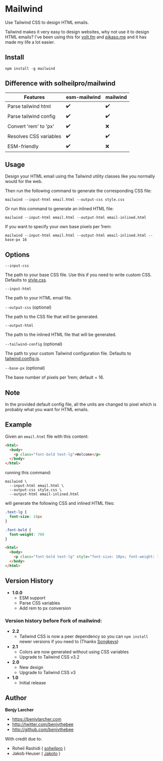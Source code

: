 # Mailwind
Use Tailwind CSS to design HTML emails.

Tailwind makes it very easy to design websites, why not use it to design HTML emails? I've been using this for [volt.fm](https://volt.fm) and [pikaso.me](https://pikaso.me) and it has made my life a lot easier.

## Install
```
npm install -g mailwind
```

## Difference with solheilpro/mailwind

| Features | esm-mailwind      | mailwind |
| ----------- | ----------- | ----------- |
| Parse tailwind html | ✔️  | ✔️  |
| Parse tailwind config | ✔️  | ✔️  |
| Convert 'rem' to 'px' | ✔️  | ❌  |
| Resolves CSS variables | ✔️  | ✔️  |
| ESM-friendly | ✔️  | ❌  |

## Usage

Design your HTML email using the Tailwind utility classes like you normally would for the web.

Then run the following command to generate the corresponding CSS file:

```
mailwind --input-html email.html --output-css style.css
```

Or run this command to generate an inlined HTML file:

```
mailwind --input-html email.html --output-html email-inlined.html
```

If you want to specify your own base pixels per 1rem:

```
mailwind --input-html email.html --output-html email-inlined.html --base-px 16
```


## Options

`--input-css`

The path to your base CSS file. Use this if you need to write custom CSS. Defaults to [style.css](./src/style.css).

`--input-html`

The path to your HTML email file.

`--output-css` (optional)

The path to the CSS file that will be generated.

`--output-html`

The path to the inlined HTML file that will be generated.

`--tailwind-config` (optional)

The path to your custom Tailwind configuration file. Defaults to [tailwind.config.js](./src/tailwind.config.js).

`--base-px` (optional)

The base number of pixels per 1rem; default = 16.

## Note

In the provided default config file, all the units are changed to pixel which is probably what you want for HTML emails.

## Example

Given an `email.html` file with this content:

```html
<html>
  <body>
    <p class="font-bold text-lg">Welcome</p>
  </body>
</html>
```

running this command:
```
mailwind \
  --input-html email.html \
  --output-css style.css \
  --output-html email-inlined.html
```

will generate the following CSS and inlined HTML files:

```css
.text-lg {
  font-size: 18px
}

.font-bold {
  font-weight: 700
}
```

```html
<html>
  <body>
    <p class="font-bold text-lg" style="font-size: 18px; font-weight: 700;">Welcome</p>
  </body>
</html>
```

## Version History
+ **1.0.0**
  + ESM support
  + Parse CSS variables
  + Add rem to px conversion

### Version history before Fork of mailwind:
+ **2.2**
	+ Tailwind CSS is now a peer dependency so you can `npm install` newer versions if you need to (Thanks [Songkeys](https://github.com/Songkeys))
+ **2.1**
	+ Colors are now generated without using CSS variables
	+ Upgrade to Tailwind CSS v3.2
+ **2.0**
	+ New design
	+ Upgrade to Tailwind CSS v3
+ **1.0**
	+ Initial release

## Author
**Benjy Larcher** 

+ https://benjylarcher.com
+ http://twitter.com/benjythebee
+ http://github.com/benjythebee

With credit due to:
- Roheil Rashidi ( [soheilpro](https://github.com/soheilpro) )
- Jakob Heuser ( [Jakoto](https://github.com/jakobo) )

